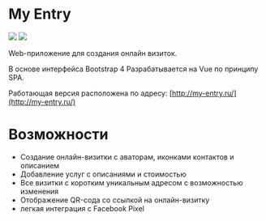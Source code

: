 # **My Entry**

<img src="http://dkonnov.ru/github/my-entry1.jpg">

<img src="http://dkonnov.ru/github/my-entry2.png">

Web-приложение для создания онлайн визиток.

В основе интерфейса Bootstrap 4
Разрабатывается на Vue по принципу SPA. 

Работающая версия расположена по адресу: [http://my-entry.ru/](http://my-entry.ru/)

# Возможности
- Создание онлайн-визитки с аваторам, иконками контактов и описанием
- Добавление услуг с описаниями и стоимостью 
- Все визитки с коротким уникальным адресом с возможностью изменения
- Отображение QR-сода со ссылкой на онлайн-визитку
- легкая интеграция с Facebook Pixel

